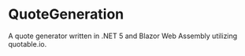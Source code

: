# QuoteGeneration
A quote generator written in .NET 5 and Blazor Web Assembly utilizing quotable.io.
